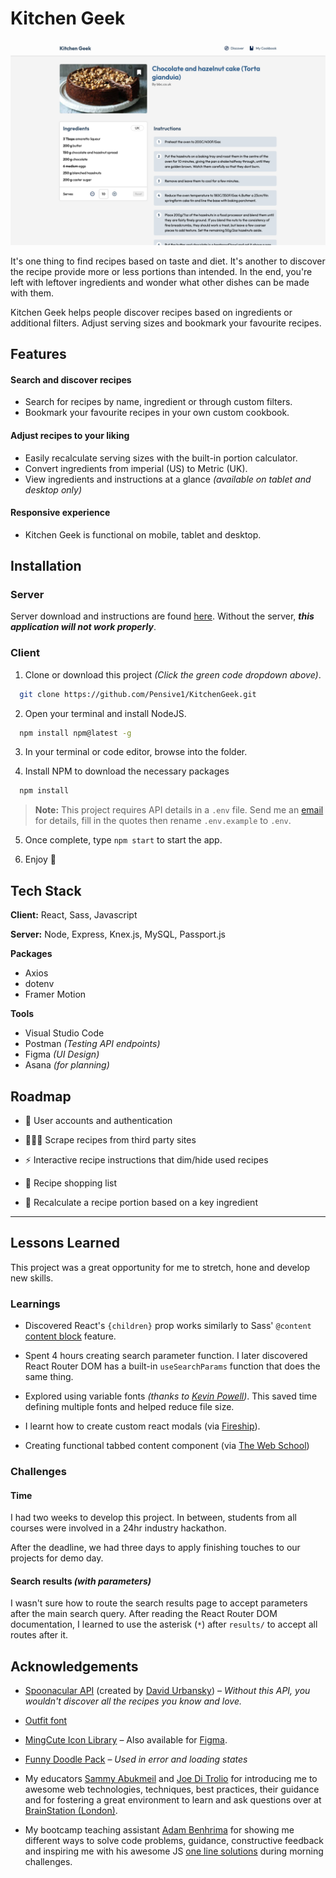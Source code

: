 # Kitchen Geek

![App Screenshot](./src/assets/img/feature-img.png)

It's one thing to find recipes based on taste and diet. It's another to discover the recipe provide more or less portions than intended. In the end, you're left with leftover ingredients and wonder what other dishes can be made with them.

Kitchen Geek helps people discover recipes based on ingredients or additional filters. Adjust serving sizes and bookmark your favourite recipes.

## Features

#### Search and discover recipes

- Search for recipes by name, ingredient or through custom filters.
- Bookmark your favourite recipes in your own custom cookbook.

#### Adjust recipes to your liking

- Easily recalculate serving sizes with the built-in portion calculator.
- Convert ingredients from imperial (US) to Metric (UK).
- View ingredients and instructions at a glance _(available on tablet and desktop only)_

#### Responsive experience

- Kitchen Geek is functional on mobile, tablet and desktop.

## Installation

### Server

Server download and instructions are found [here](https://github.com/Pensive1/KitchenGeek-Server).
Without the server, **_this application will not work properly_**.

### Client

1. Clone or download this project _(Click the green code dropdown above)_.

```bash
  git clone https://github.com/Pensive1/KitchenGeek.git
```

2. Open your terminal and install NodeJS.

```bash
  npm install npm@latest -g
```

3. In your terminal or code editor, browse into the folder.

4. Install NPM to download the necessary packages

```bash
  npm install
```

> **Note:** This project requires API details in a `.env` file. Send me an [email](mailto:racquaye89@gmail.com?subject=Kitchen%20Geek%20env%20info) for details, fill in the quotes then rename `.env.example` to `.env`.

5. Once complete, type `npm start` to start the app.

6. Enjoy 🙂

## Tech Stack

**Client:** React, Sass, Javascript

**Server:** Node, Express, Knex.js, MySQL, Passport.js

**Packages**

- Axios
- dotenv
- Framer Motion

**Tools**

- Visual Studio Code
- Postman _(Testing API endpoints)_
- Figma _(UI Design)_
- Asana _(for planning)_

## Roadmap

- 👤 User accounts and authentication

- 🧑🏽‍🍳 Scrape recipes from third party sites

- ⚡️ Interactive recipe instructions that dim/hide used recipes

- 🛒 Recipe shopping list

- 🥕 Recalculate a recipe portion based on a key ingredient

---

## Lessons Learned

This project was a great opportunity for me to stretch, hone and develop new skills.

### Learnings

- Discovered React's `{children}` prop works similarly to Sass' `@content` [content block](https://sass-lang.com/documentation/at-rules/mixin#content-blocks) feature.

- Spent 4 hours creating search parameter function. I later discovered React Router DOM has a built-in `useSearchParams` function that does the same thing.

- Explored using variable fonts _(thanks to [Kevin Powell](https://www.youtube.com/@KevinPowell/featured))_. This saved time defining multiple fonts and helped reduce file size.

- I learnt how to create custom react modals (via [Fireship](https://www.youtube.com/watch?v=SuqU904ZHA4)).

- Creating functional tabbed content component (via [The Web School](https://www.youtube.com/watch?v=WkREeDy2WQ4))

### Challenges

#### Time

I had two weeks to develop this project. In between, students from all courses were involved in a 24hr industry hackathon.

After the deadline, we had three days to apply finishing touches to our projects for demo day.

#### Search results _(with parameters)_

I wasn't sure how to route the search results page to accept parameters after the main search query. After reading the React Router DOM documentation, I learned to use the asterisk (`*`) after `results/` to accept all routes after it.

## Acknowledgements

- [Spoonacular API](https://spoonacular.com/food-api) (created by [David Urbansky](https://github.com/ddsky)) – _Without this API, you wouldn't discover all the recipes you know and love._

- [Outfit font](https://fonts.google.com/specimen/Outfit)

- [MingCute Icon Library](https://www.mingcute.com/) – Also available for [Figma](https://www.figma.com/community/file/1021803365995387735).

- [Funny Doodle Pack](https://ui8.net/magika-studio-ae8379/products/funny-doodle-pack) – _Used in error and loading states_

- My educators [Sammy Abukmeil](https://github.com/SammyAbukmeil) and [Joe Di Trolio](https://github.com/Scribbio) for introducing me to awesome web technologies, techniques, best practices, their guidance and for fostering a great environment to learn and ask questions over at [BrainStation (London)](https://brainstation.io/london/software-engineering-bootcamp).

- My bootcamp teaching assistant [Adam Benhrima](https://github.com/AdamBenhrima) for showing me different ways to solve code problems, guidance, constructive feedback and inspiring me with his awesome JS [one line solutions](https://betterprogramming.pub/chaining-patterns-in-javascript-df05e3030ee7) during morning challenges.
